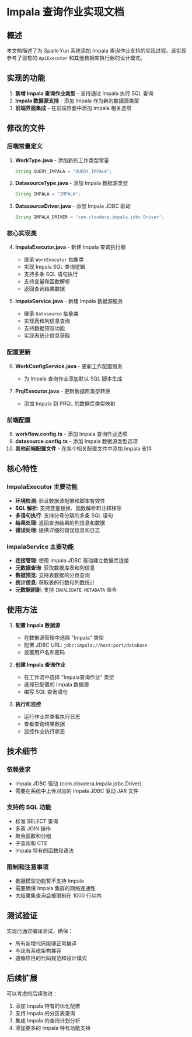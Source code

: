 # Impala 查询作业实现文档

## 概述

本文档描述了为 Spark-Yun 系统添加 Impala 查询作业支持的实现过程。该实现参考了现有的 `ApiExecutor` 和其他数据库执行器的设计模式。

## 实现的功能

1. **新增 Impala 查询作业类型** - 支持通过 Impala 执行 SQL 查询
2. **Impala 数据源支持** - 添加 Impala 作为新的数据源类型
3. **前端界面集成** - 在前端界面中添加 Impala 相关选项

## 修改的文件

### 后端常量定义

1. **WorkType.java** - 添加新的工作类型常量
   ```java
   String QUERY_IMPALA = "QUERY_IMPALA";
   ```

2. **DatasourceType.java** - 添加 Impala 数据源类型
   ```java
   String IMPALA = "IMPALA";
   ```

3. **DatasourceDriver.java** - 添加 Impala JDBC 驱动
   ```java
   String IMPALA_DRIVER = "com.cloudera.impala.jdbc.Driver";
   ```

### 核心实现类

4. **ImpalaExecutor.java** - 新建 Impala 查询执行器
   - 继承 `WorkExecutor` 抽象类
   - 实现 Impala SQL 查询逻辑
   - 支持多条 SQL 语句执行
   - 支持变量和函数解析
   - 返回查询结果数据

5. **ImpalaService.java** - 新建 Impala 数据源服务
   - 继承 `Datasource` 抽象类
   - 实现表和列信息查询
   - 支持数据预览功能
   - 实现表统计信息获取

### 配置更新

6. **WorkConfigService.java** - 更新工作配置服务
   - 为 Impala 查询作业添加默认 SQL 脚本生成

7. **PrqlExecutor.java** - 更新数据库类型转换
   - 添加 Impala 到 PRQL 的数据库类型映射

### 前端配置

8. **workflow.config.ts** - 添加 Impala 查询作业选项
9. **datasource.config.ts** - 添加 Impala 数据源类型选项
10. **其他前端配置文件** - 在各个相关配置文件中添加 Impala 支持

## 核心特性

### ImpalaExecutor 主要功能

- **环境检测**: 验证数据源配置和脚本有效性
- **SQL 解析**: 支持变量替换、函数解析和注释移除
- **多语句执行**: 支持分号分隔的多条 SQL 语句
- **结果处理**: 返回查询结果的列信息和数据
- **错误处理**: 提供详细的错误信息和日志

### ImpalaService 主要功能

- **连接管理**: 使用 Impala JDBC 驱动建立数据库连接
- **元数据查询**: 获取数据库表和列信息
- **数据预览**: 支持表数据的分页查询
- **统计信息**: 获取表的行数和列数统计
- **元数据刷新**: 支持 `INVALIDATE METADATA` 命令

## 使用方法

1. **配置 Impala 数据源**
   - 在数据源管理中选择 "Impala" 类型
   - 配置 JDBC URL: `jdbc:impala://host:port/database`
   - 设置用户名和密码

2. **创建 Impala 查询作业**
   - 在工作流中选择 "Impala查询作业" 类型
   - 选择已配置的 Impala 数据源
   - 编写 SQL 查询语句

3. **执行和监控**
   - 运行作业并查看执行日志
   - 查看查询结果数据
   - 监控作业执行状态

## 技术细节

### 依赖要求

- Impala JDBC 驱动 (com.cloudera.impala.jdbc.Driver)
- 需要在系统中上传对应的 Impala JDBC 驱动 JAR 文件

### 支持的 SQL 功能

- 标准 SELECT 查询
- 多表 JOIN 操作
- 聚合函数和分组
- 子查询和 CTE
- Impala 特有的函数和语法

### 限制和注意事项

- 数据模型功能暂不支持 Impala
- 需要确保 Impala 集群的网络连通性
- 大结果集查询会被限制在 1000 行以内

## 测试验证

实现已通过编译测试，确保：
- 所有新增代码能够正常编译
- 与现有系统架构兼容
- 遵循项目的代码规范和设计模式

## 后续扩展

可以考虑的后续改进：
1. 添加 Impala 特有的优化配置
2. 支持 Impala 的分区表查询
3. 集成 Impala 的查询计划分析
4. 添加更多的 Impala 特有功能支持
